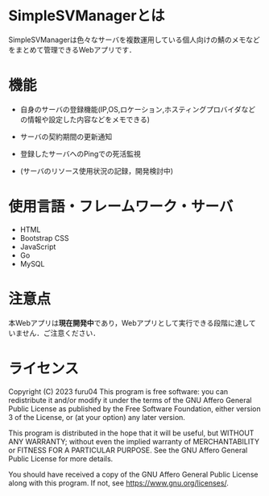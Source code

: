 # SimpleSVManagerとは
SimpleSVManagerは色々なサーバを複数運用している個人向けの鯖のメモなどをまとめて管理できるWebアプリです．
# 機能
- 自身のサーバの登録機能(IP,OS,ロケーション,ホスティングプロバイダなどの情報や設定した内容などをメモできる)
- サーバの契約期間の更新通知
- 登録したサーバへのPingでの死活監視


- (サーバのリソース使用状況の記録，開発検討中)
# 使用言語・フレームワーク・サーバ
- HTML
- Bootstrap CSS
- JavaScript
- Go
- MySQL
# 注意点
本Webアプリは**現在開発中**であり，Webアプリとして実行できる段階に達していません．ご注意ください．
# ライセンス
Copyright (C) 2023 furu04
This program is free software: you can redistribute it and/or modify
it under the terms of the GNU Affero General Public License as
published by the Free Software Foundation, either version 3 of the
License, or (at your option) any later version.

This program is distributed in the hope that it will be useful,
but WITHOUT ANY WARRANTY; without even the implied warranty of
MERCHANTABILITY or FITNESS FOR A PARTICULAR PURPOSE.  See the
GNU Affero General Public License for more details.

You should have received a copy of the GNU Affero General Public License
along with this program.  If not, see <https://www.gnu.org/licenses/>.